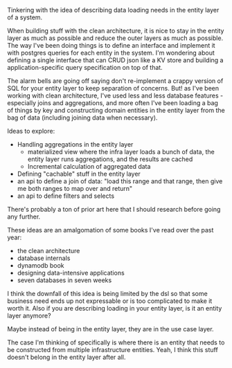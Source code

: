 Tinkering with the idea of describing data loading needs in the entity layer of a system.

When building stuff with the clean architecture, it is nice to stay in the entity layer as much as possible and reduce the outer layers as much as possible. The way I've been doing things is to define an interface and implement it with postgres queries for each entity in the system. I'm wondering about defining a single interface that can CRUD json like a KV store and building a application-specific query specification on top of that.

The alarm bells are going off saying don't re-implement a crappy version of SQL for your entity layer to keep separation of concerns. But! as I've been working with clean architecture, I've used less and less database features - especially joins and aggregations, and more often I've been loading a bag of things by key and constructing domain entities in the entity layer from the bag of data (including joining data when necessary).

Ideas to explore:

- Handling aggregations in the entity layer
  - materialized view where the infra layer loads a bunch of data, the entity layer runs aggregations, and the results are cached
  - Incremental calculation of aggregated data
- Defining "cachable" stuff in the entity layer
- an api to define a join of data: "load this range and that range, then give me both ranges to map over and return"
- an api to define filters and selects

There's probably a ton of prior art here that I should research before going any further.

These ideas are an amalgomation of some books I've read over the past year:

- the clean architecture
- database internals
- dynamodb book
- designing data-intensive applications
- seven databases in seven weeks

I think the downfall of this idea is being limited by the dsl so that some business need ends up not expressable or is too complicated to make it worth it. Also if you are describing loading in your entity layer, is it an entity layer anymore?

Maybe instead of being in the entity layer, they are in the use case layer.

The case I'm thinking of specifically is where there is an entity that needs to be constructed from multiple infrastructure entities. Yeah, I think this stuff doesn't belong in the entity layer after all.
